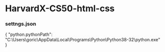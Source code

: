 # HarvardX-CS50-html-css

### settngs.json
{
    "python.pythonPath": "C:\\Users\\goric\\AppData\\Local\\Programs\\Python\\Python38-32\\python.exe"
}
